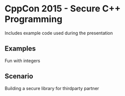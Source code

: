 # CppCon 2015 - Secure C++ Programming

Includes example code used during the presentation

## Examples
Fun with integers

## Scenario
Building a secure library for thirdparty partner
